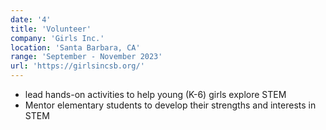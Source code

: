 ```yaml
---
date: '4'
title: 'Volunteer'
company: 'Girls Inc.'
location: 'Santa Barbara, CA'
range: 'September - November 2023'
url: 'https://girlsincsb.org/'
---
```


- lead hands-on activities to help young (K-6) girls explore STEM
- Mentor elementary students to develop their strengths and interests in STEM
